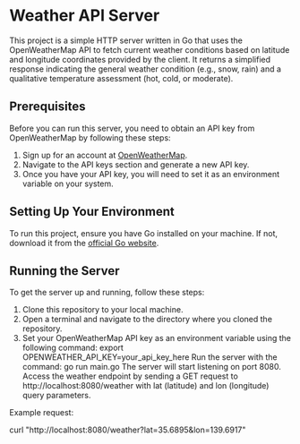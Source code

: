 # Weather API Server

This project is a simple HTTP server written in Go that uses the OpenWeatherMap API to fetch current weather conditions based on latitude and longitude coordinates provided by the client. It returns a simplified response indicating the general weather condition (e.g., snow, rain) and a qualitative temperature assessment (hot, cold, or moderate).

## Prerequisites

Before you can run this server, you need to obtain an API key from OpenWeatherMap by following these steps:

1. Sign up for an account at [OpenWeatherMap](https://openweathermap.org/api).
2. Navigate to the API keys section and generate a new API key.
3. Once you have your API key, you will need to set it as an environment variable on your system.

## Setting Up Your Environment

To run this project, ensure you have Go installed on your machine. If not, download it from the [official Go website](https://golang.org/dl/).

## Running the Server

To get the server up and running, follow these steps:

1. Clone this repository to your local machine.
2. Open a terminal and navigate to the directory where you cloned the repository.
3. Set your OpenWeatherMap API key as an environment variable using the following command:
   export OPENWEATHER_API_KEY=your_api_key_here
Run the server with the command:
go run main.go
The server will start listening on port 8080. Access the weather endpoint by sending a GET request to http://localhost:8080/weather with lat (latitude) and lon (longitude) query parameters.

Example request:

curl "http://localhost:8080/weather?lat=35.6895&lon=139.6917"